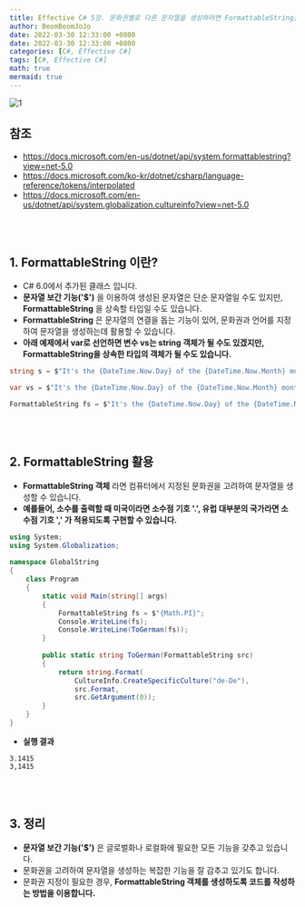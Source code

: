 ```yaml
---
title: Effective C# 5장. 문화권별로 다른 문자열을 생성하려면 FormattableString을 사용하라.
author: BeomBeomJoJo
date: 2022-03-30 12:33:00 +0800
date: 2022-03-30 12:33:00 +0800
categories: [C#, Effective C#]
tags: [C#, Effective C#]
math: true
mermaid: true
---
```


![1](https://user-images.githubusercontent.com/22911504/160802390-fd482e2b-172c-4db3-a5e8-de93ddf84ce0.png)

## 참조
* https://docs.microsoft.com/en-us/dotnet/api/system.formattablestring?view=net-5.0
* https://docs.microsoft.com/ko-kr/dotnet/csharp/language-reference/tokens/interpolated
* https://docs.microsoft.com/en-us/dotnet/api/system.globalization.cultureinfo?view=net-5.0

<br>
<br>

## **1. FormattableString 이란?**
* C# 6.0에서 추가된 클래스 입니다.
* **문자열 보간 기능('$')** 을 이용하여 생성된 문자열은 단순 문자열일 수도 있지만, **FormattableString** 을 상속할 타입일 수도 있습니다.
* **FormattableString** 은 문자열의 연결을 돕는 기능이 있어, 문화권과 언어를 지정하여 문자열을 생성하는데 활용할 수 있습니다.
* **아래 예제에서 var로 선언하면 변수 vs는 string 객체가 될 수도 있겠지만, FormattableString을 상속한 타입의 객체가 될 수도 있습니다.**
```csharp
string s = $"It's the {DateTime.Now.Day} of the {DateTime.Now.Month} month";

var vs = $"It's the {DateTime.Now.Day} of the {DateTime.Now.Month} month"; 

FormattableString fs = $"It's the {DateTime.Now.Day} of the {DateTime.Now.Month} month";
```

<br>
<br>

## **2. FormattableString 활용**
* **FormattableString 객체** 라면 컴퓨터에서 지정된 문화권을 고려하여 문자열을 생성할 수 있습니다.
* **예를들어, 소수를 출력할 때 미국이라면 소수점 기호 '.', 유럽 대부분의 국가라면 소수점 기호 ',' 가 적용되도록 구현할 수 있습니다.**
```csharp
using System;
using System.Globalization;
 
namespace GlobalString
{
    class Program
    {
        static void Main(string[] args)
        {
            FormattableString fs = $"{Math.PI}";
            Console.WriteLine(fs);
            Console.WriteLine(ToGerman(fs));
        }
 
        public static string ToGerman(FormattableString src)
        {
            return string.Format(
                CultureInfo.CreateSpecificCulture("de-De"),
                src.Format,
                src.GetArgument(0));
        }
    }
}
```

* **실행 결과**
```
3.1415
3,1415
```

<br>
<br>

## **3. 정리**
* **문자열 보간 기능('$')** 은 글로벌화나 로컬화에 필요한 모든 기능을 갖추고 있습니다.
* 문화권을 고려하여 문자열을 생성하는 복잡한 기능을 잘 감추고 있기도 합니다.
* 문화권 지정이 필요한 경우, **FormattableString 객체를 생성하도록 코드를 작성하는 방법을 이용합니다.**